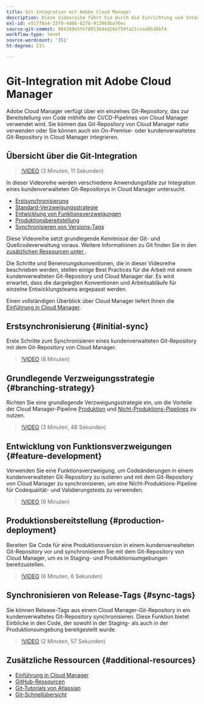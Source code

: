 ```yaml
---
title: Git-Integration mit Adobe Cloud Manager
description: Diese Videoreihe führt Sie durch die Einrichtung und Integration eines kundenverwalteten (On-Premise) Git-Repositorys mit Adobe Cloud Manager.
exl-id: e517f8a4-23f0-4486-8278-91396dba76ec
source-git-commit: 984269e5fe70913644d26e759fa21ccea0536bf4
workflow-type: tm+mt
source-wordcount: '351'
ht-degree: 21%

---
```



# Git-Integration mit Adobe Cloud Manager

Adobe Cloud Manager verfügt über ein einzelnes Git-Repository, das zur Bereitstellung von Code mithilfe der CI/CD-Pipelines von Cloud Manager verwendet wird. Sie können das Git-Repository von Cloud Manager nativ verwenden oder Sie können auch ein On-Premise- oder kundenverwaltetes Git-Repository in Cloud Manager integrieren.

## Übersicht über die Git-Integration

>[!VIDEO](https://video.tv.adobe.com/v/28710/) (3 Minuten, 11 Sekunden)

In dieser Videoreihe werden verschiedene Anwendungsfälle zur Integration eines kundenverwalteten Git-Repositorys in Cloud Manager untersucht.

* [Erstsynchronisierung](#initial-sync)
* [Standard-Verzweigungsstrategie](#branching-strategy)
* [Entwicklung von Funktionsverzweigungen](#feature-development)
* [Produktionsbereitstellung](#production-deployment)
* [Synchronisieren von Versions-Tags](#sync-tags)

Diese Videoreihe setzt grundlegende Kenntnisse der Git- und Quellcodeverwaltung voraus. Weitere Informationen zu Git finden Sie in den [zusätzlichen Ressourcen unter ](#additional-resources) .

Die Schritte und Benennungskonventionen, die in dieser Videoreihe beschrieben werden, stellen einige Best Practices für die Arbeit mit einem kundenverwalteten Git-Repository und Cloud Manager dar. Es wird erwartet, dass die dargelegten Konventionen und Arbeitsabläufe für einzelne Entwicklungsteams angepasst werden.

Einen vollständigen Überblick über Cloud Manager liefert Ihnen die [Einführung in Cloud Manager](/help/introduction.md).

## Erstsynchronisierung {#initial-sync}

Erste Schritte zum Synchronisieren eines kundenverwalteten Git-Repository mit dem Git-Repository von Cloud Manager.

>[!VIDEO](https://video.tv.adobe.com/v/28711/?quality=12) (8 Minuten)

## Grundlegende Verzweigungsstrategie {#branching-strategy}

Richten Sie eine grundlegende Verzweigungsstrategie ein, um die Vorteile der Cloud Manager-Pipeline [Produktion](/help/using/production-pipelines.md) und [Nicht-Produktions-Pipelines](/help/using/non-production-pipelines.md) zu nutzen.

>[!VIDEO](https://video.tv.adobe.com/v/28712/?quality=12) (3 Minuten, 48 Sekunden)

## Entwicklung von Funktionsverzweigungen {#feature-development}

Verwenden Sie eine Funktionsverzweigung, um Codeänderungen in einem kundenverwalteten Git-Repository zu isolieren und mit dem Git-Repository von Cloud Manager zu synchronisieren, um eine Nicht-Produktions-Pipeline für Codequalität- und Validierungstests zu verwenden.

>[!VIDEO](https://video.tv.adobe.com/v/28723/?quality=12) (9 Minuten)

## Produktionsbereitstellung {#production-deployment}

Bereiten Sie Code für eine Produktionsversion in einem kundenverwalteten Git-Repository vor und synchronisieren Sie mit dem Git-Repository von Cloud Manager, um es in Staging- und Produktionsumgebungen bereitzustellen.

>[!VIDEO](https://video.tv.adobe.com/v/28724/?quality=12) (6 Minuten, 6 Sekunden)

## Synchronisieren von Release-Tags {#sync-tags}

Sie können Release-Tags aus einem Cloud Manager-Git-Repository in ein kundenverwaltetes Git-Repository synchronisieren. Diese Funktion bietet Einblicke in den Code, der sowohl in der Staging- als auch in der Produktionsumgebung bereitgestellt wurde.

>[!VIDEO](https://video.tv.adobe.com/v/28725/?quality=12) (2 Minuten, 57 Sekunden)

## Zusätzliche Ressourcen {#additional-resources}

* [Einführung in Cloud Manager](/help/introduction.md)
* [GitHub-Ressourcen](https://docs.github.com/en/get-started/getting-started-with-git/set-up-git)
* [Git-Tutorials von Atlassian](https://www.atlassian.com/git/tutorials/what-is-version-control)
* [Git-Schnellübersicht](https://education.github.com/git-cheat-sheet-education.pdf)
